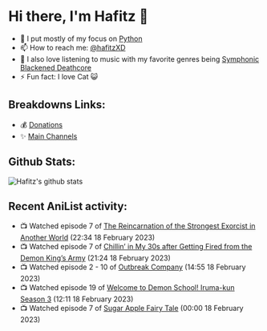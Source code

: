 # Hi there, I'm Hafitz 👋
- 🐍 I put mostly of my focus on [Python](https://python.org)
- 📫 How to reach me: [@hafitzXD](https://t.me/hafitzXD)
- 🎵 I also love listening to music with my favorite genres being [Symphonic Blackened Deathcore](https://youtu.be/qyYmS_iBcy4)
- ⚡ Fun fact: I love Cat 😺

## Breakdowns Links:
- 💰 [Donations](https://t.me/TheBreakdowns/2)
- ✨ [Main Channels](https://t.me/TheBreakdowns)

## Github Stats:
![Hafitz's github stats](https://github-readme-stats.vercel.app/api?username=breakdowns&show_icons=true&count_private=true&bg_color=00000000&text_color=777)

## Recent AniList activity:
<!-- ANILIST_ACTIVITY:start -->

-   📺 Watched episode 7 of [The Reincarnation of the Strongest Exorcist in Another World](https://anilist.co/anime/144553) (22:34 18 February 2023)
-   📺 Watched episode 7 of [Chillin’ in My 30s after Getting Fired from the Demon King’s Army](https://anilist.co/anime/152523) (21:24 18 February 2023)
-   📺 Watched episode 2 - 10 of [Outbreak Company](https://anilist.co/anime/19369) (14:55 18 February 2023)
-   📺 Watched episode 19 of [Welcome to Demon School! Iruma-kun Season 3](https://anilist.co/anime/139092) (12:11 18 February 2023)
-   📺 Watched episode 7 of [Sugar Apple Fairy Tale](https://anilist.co/anime/139821) (00:00 18 February 2023)

<!-- ANILIST_ACTIVITY:end -->
